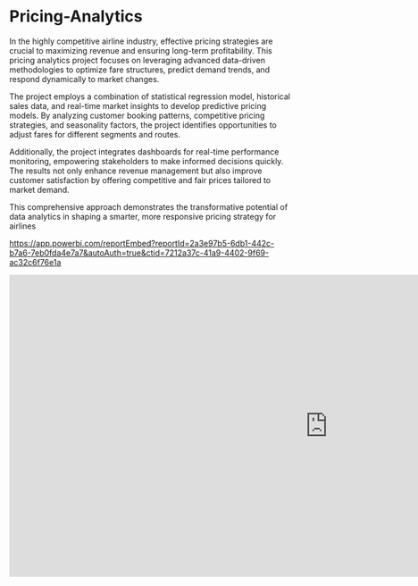 # Pricing-Analytics

In the highly competitive airline industry, effective pricing strategies are crucial to maximizing revenue and ensuring long-term profitability. This pricing analytics project focuses on leveraging advanced data-driven methodologies to optimize fare structures, predict demand trends, and respond dynamically to market changes.

The project employs a combination of statistical regression model, historical sales data, and real-time market insights to develop predictive pricing models. By analyzing customer booking patterns, competitive pricing strategies, and seasonality factors, the project identifies opportunities to adjust fares for different segments and routes.

Additionally, the project integrates dashboards for real-time performance monitoring, empowering stakeholders to make informed decisions quickly. The results not only enhance revenue management but also improve customer satisfaction by offering competitive and fair prices tailored to market demand.

This comprehensive approach demonstrates the transformative potential of data analytics in shaping a smarter, more responsive pricing strategy for airlines

https://app.powerbi.com/reportEmbed?reportId=2a3e97b5-6db1-442c-b7a6-7eb0fda4e7a7&autoAuth=true&ctid=7212a37c-41a9-4402-9f69-ac32c6f76e1a

<iframe title="Flight price analytics" width="1140" height="541.25" src="https://app.powerbi.com/reportEmbed?reportId=2a3e97b5-6db1-442c-b7a6-7eb0fda4e7a7&autoAuth=true&ctid=7212a37c-41a9-4402-9f69-ac32c6f76e1a" frameborder="0" allowFullScreen="true"></iframe>
